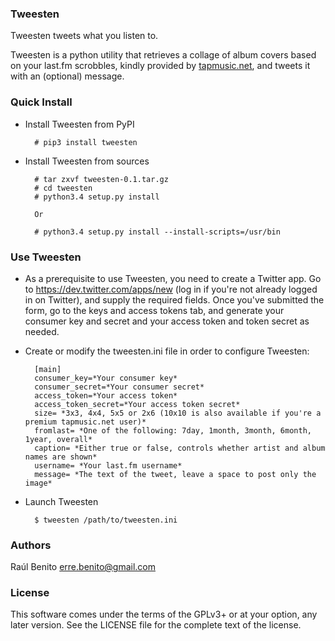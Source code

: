 ### Tweesten 

Tweesten tweets what you listen to.

Tweesten is a python utility that retrieves a collage of album covers based on your last.fm scrobbles, kindly provided by [tapmusic.net](http://tapmusic.net), and tweets it with an (optional) message. 

### Quick Install

* Install Tweesten from PyPI

        # pip3 install tweesten

* Install Tweesten from sources

        # tar zxvf tweesten-0.1.tar.gz
        # cd tweesten
        # python3.4 setup.py install
        
        Or
        
        # python3.4 setup.py install --install-scripts=/usr/bin

### Use Tweesten

* As a prerequisite to use Tweesten, you need to create a Twitter app. Go to https://dev.twitter.com/apps/new (log in if you're not already logged in on Twitter), and supply the required fields. Once you've submitted the form, go to the keys and access tokens tab, and generate your consumer key and secret and your access token and token secret as needed.

* Create or modify the tweesten.ini file in order to configure Tweesten:

        [main]
        consumer_key=*Your consumer key*
        consumer_secret=*Your consumer secret*
        access_token=*Your access token*
        access_token_secret=*Your access token secret*
        size= *3x3, 4x4, 5x5 or 2x6 (10x10 is also available if you're a premium tapmusic.net user)*
        fromlast= *One of the following: 7day, 1month, 3month, 6month, 1year, overall*
        caption= *Either true or false, controls whether artist and album names are shown*
        username= *Your last.fm username*
        message= *The text of the tweet, leave a space to post only the image*

* Launch Tweesten

        $ tweesten /path/to/tweesten.ini

### Authors

Raúl Benito <erre.benito@gmail.com>

### License

This software comes under the terms of the GPLv3+ or at your option, any later version. See the LICENSE file for the complete text of the license.

